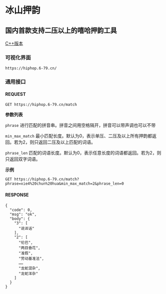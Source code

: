 # 冰山押韵
## 国内首款支持二压以上的嘻哈押韵工具

[C++版本](https://github.com/lqj679ssn/StrongIceLib)

### 可视化界面
```https://hiphop.6-79.cn/```

### 通用接口
#### REQUEST
```GET https://hiphop.6-79.cn/match```

**参数列表**

```phrase``` 进行匹配的拼音串。拼音之间用空格隔开，拼音可以带声调也可以不带

```min_max_match``` 最小匹配长度。默认为0，表示单压、二压及以上所有押韵都返回。若为2，则只返回二压及以上匹配的词语。

```phrase_len``` 匹配的词语长度。默认为0，表示任意长度的词语都返回。若为2，则只返回双字词语。

**示例**

```GET https://hiphop.6-79.cn/match?phrase=xie4%20chun%20hua&min_max_match=2&phrase_len=0```

#### RESPONSE
```
{
  "code": 0,
  "msg": "ok",
  "body": {
    "3": [
      "说诨话"
    ],
    "2": [
      "伦巴",
      "两目昏花",
      "准假",
      "劳动基准法",
      ……
      "龙蛇混杂",
      "龙蛇浑杂"
    ]
  }
}
```
